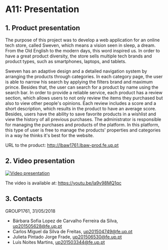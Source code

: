 # A11: Presentation
 
## 1. Product presentation
 
The purpose of this project was to develop a web application for an online tech store, called Sweven, which means a vision seen in sleep, a dream. From the Old English to the modern days, this word inspired us. In order to have a great product diversity, the store sells multiple tech brands and product types, such as smartphones, laptops, and tablets.

Sweven has an adaptive design and a detailed navigation system by arranging the products through categories. In each category page, the user is able to narrow his search by applying the filters brand and maximum prince. Besides that, the user can search for a product by name using the search bar. In order to provide a reliable service, each product has a review section, which allows users to not only review the items they purchased but also to view other people's opinions. Each review includes a score and a short description, which results in the product to have an average score. Besides, users have the ability to save favorite products in a wishlist and view the history of all previous purchases. The administrator is responsible for managing the purchases and products of the platform. In this platform, this type of user is free to manage the products' properties and categories in a way he thinks it's best for the website.
 
URL to the product: http://lbaw1761.lbaw-prod.fe.up.pt
 
## 2. Video presentation

[![Video presentation](https://github.com/literallysofia/lbaw1761/blob/documentation/artifacts/a11/home.jpg)](https://youtu.be/la9v98MQ1qc)

The video is available at: https://youtu.be/la9v98MQ1qc
 
## 3. Contacts
 
GROUP1761, 31/05/2018
 
* Bárbara Sofia Lopez de Carvalho Ferreira da Silva, up201505628@fe.up.pt
* Carlos Miguel da Silva de Freitas, up201504749@fe.up.pt
* Julieta Pintado Jorge Frade, up201506530@fe.up.pt
* Luís Noites Martins, up201503344@fe.up.pt
